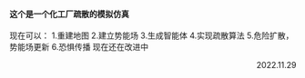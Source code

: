 #### 这个是一个化工厂疏散的模拟仿真
现在可以：
1.重建地图
2.建立势能场
3.生成智能体
4.实现疏散算法
5.危险扩散，势能场更新
6.恐惧传播
现在还在改进中

<p align="right">2022.11.29</p>
